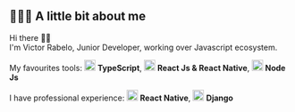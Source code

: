 ## 👨🏻‍💻 A little bit about me

Hi there 👋🏻  
I'm Victor Rabelo, Junior Developer, working over Javascript ecosystem.

My favourites tools: <img src="https://i.ibb.co/PZ2XZgr/ts.png" width="20"/> <b>TypeScript</b>, <img src="https://i.ibb.co/4RHMmLQ/react.png" width="20"/> <b>React Js & React Native</b>, <img src="https://i.ibb.co/vVxmyN2/node.png" width="20"/> <b>Node Js</b>

I have professional experience: <img src="https://i.ibb.co/4RHMmLQ/react.png" width="20"/> <b>React Native</b>, <img src="https://i.ibb.co/sqPY2kp/django.jpg" width="20"/> <b>Django</b>
